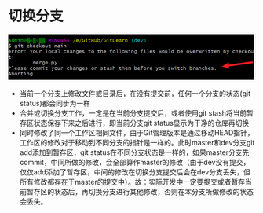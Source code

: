 # 切换分支

![img.png](图片/img.png)

- 当前一个分支上修改文件或目录后，在没有提交前，任何一个分支的状态(git status)都会同步为一样
- 合并或切换分支工作，一定是在当前分支提交后，或者使用git stash将当前暂存区状态保存下来之后进行，即当前分支git status显示为干净的仓库再切换
- 同时修改了同一个工作区相同文件，由于Git管理版本是通过移动HEAD指针，工作区的修改对于移动到不同分支的指针是一样的。此时master和dev分支git add添加到暂存区，git
  status在不同分支状态是一样的，如果master分支先commit，中间所做的修改，会全部算作master的修改（由于dev没有提交，仅仅add添加了暂存区，中间的修改在切换分支提交后会在dev分支丢失，但所有修改都存在于master的提交中）。故：实际开发中一定要提交或者暂存当前暂存区的状态后，再切换分支进行其他修改，否则在本分支所做修改的状态会丢失。
